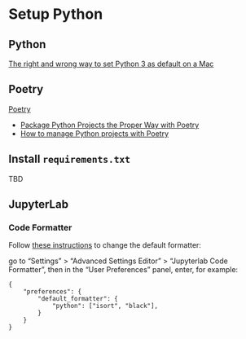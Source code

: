 # Setup Python

## Python

[The right and wrong way to set Python 3 as default on a Mac](https://opensource.com/article/19/5/python-3-default-mac)

## Poetry

[Poetry](https://python-poetry.org/)

* [Package Python Projects the Proper Way with Poetry](https://hackersandslackers.com/python-poetry-package-manager/)
* [How to manage Python projects with Poetry](https://www.infoworld.com/article/3527850/how-to-manage-python-projects-with-poetry.html)

## Install `requirements.txt`

TBD

## JupyterLab

### Code Formatter

Follow [these instructions](https://jupyterlab-code-formatter.readthedocs.io/en/latest/how-to-use.html#chaining-default-formatters-one-after-the-other)
to change the default formatter:

go to “Settings” > “Advanced Settings Editor” > “Jupyterlab Code Formatter”, then in the “User Preferences” panel, enter, for example:

```{code-block} json
{
    "preferences": {
        "default_formatter": {
            "python": ["isort", "black"],
        }
    }
}
```

